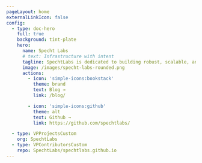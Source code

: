 ```yaml
---
pageLayout: home
externalLinkIcon: false
config:
  - type: doc-hero
    full: true
    background: tint-plate
    hero:
      name: Specht Labs
      # text: Infrastructure with intent
      tagline: SpechtLabs is dedicated to building robust, scalable, and high-performance software. With expertise in both development and operations, we focus on creating tools and infrastructure that power distributed systems, automation, and developer productivity.
      image: /images/specht-labs-rounded.png
      actions:
        - icon: 'simple-icons:bookstack'
          theme: brand
          text: Blog →
          link: /blog/

        - icon: 'simple-icons:github'
          theme: alt
          text: Github →
          link: https://github.com/spechtlabs/

  - type: VPProjectsCustom
    org: SpechtLabs
  - type: VPContributorsCustom
    repo: SpechtLabs/spechtlabs.github.io
---
```



